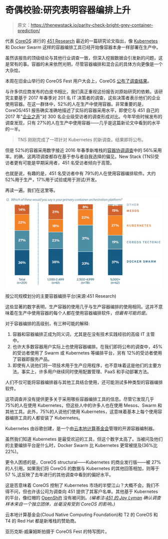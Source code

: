 # 奇偶校验:研究表明容器编排上升

> 原文：<https://thenewstack.io/parity-check-bright-grey-container-prediction/>

代表 [CoreOS](https://coreos.com/) 进行的 [451 Research](https://451research.com/) 最近的一篇研究论文指出，像 [Kubernetes](/category/kubernetes/) 和 Docker Swarm 这样的容器编排工具已经开始像容器本身一样部署在生产中。

虽然该报告的顶级结论与其他行业调查一致，但深入挖掘数据会引发新的问题，这是常有的事。容器的未来依然光明，尽管容器编排和混合云的具体方向更像是一个大杂烩。

本周在旧金山举行的 CoreOS Fest 用户大会上，CoreOS [公布了调查结果](https://coreos.com/blog/coreos-brings-freedom-to-cloud)。

与许多供应商发布的白皮书相比，我们真正重视这份报告对原始研究的依赖。该研究主要基于 2017 年春季对 201 名 IT 决策者的调查，这些决策者表示他们的企业使用容器。在这一群体中，52%的人在生产中使用容器。非常重要的是，CoreOS/451 报告确实准确地描述了实际的容器采用水平，即使它与 451 自己的 2017 年"[企业之声](https://451research.com/services/customer-insight/voice-of-the-enterprise)"对 300 名企业级受访者的调查形成对比。今年早些时候发布的调查发现，只有 27%的人在生产中使用容器——几乎是这篇新论文中看到的水平的一半。

> TNS 刚刚完成了一项针对 Kubernetes 的新调查。结果即将公布。

但是 52%的容器采用数字接近 2016 年春季新堆栈的[容器协调调查](https://thenewstack.io/tns-research-present-state-container-orchestration/)中的 56%采用率。的确，这两项调查都存在基于参与者自我选择的偏见，New Stack (TNS)受访者更有可能是早期采用者，451 名受访者倾向于高管。

也就是说，有趣的是，451 名受访者中有 79%的人在使用容器编排软件。大约 52%用于生产，17%用于试验或用于测试/开发。

再读一遍。我们在这里等。

![](img/4e42fae8c11f320132c4335f247348d5.png)

按公司规模划分的主要容器编排平台(来源:451 Research)

这些显著的数字表明，生产容器的使用几乎与生产容器编排的使用相同。这并不意味着在生产中使用容器的每个人都在使用容器编排软件，*但最有可能的是*。

对于容器编排的高级别，有三种可能的解释:

1.  容器和容器编排正成为同义词，尤其是在没有技术实践经验的高级 IT 主管中。
2.  也许大多数容器用户实际上也使用容器编排。在我们即将公布的调查中，45%的受访者使用了 Swarm 或 Kubernetes 等编排平台，另有 12%的受访者使用了容器即服务产品。
3.  即使有人说他们将一项技术用于生产应用程序，也不意味着这是他们的主要方法。事实上，许多用户继续同时使用配置管理、PaaS 和手动部署方法。

人们不仅可能将容器编排器与其他工具结合使用，还可能测试多种类型的容器编排软件。

这项调查并没有提供更多关于采用哪些容器编排工具的信息。尽管它发现几乎 75%的人在使用 Kubernetes，但这些人中的许多人也在使用 Mesos、Swarm 和其他工具。此外，75%的人说他们使用 Kubernetes，这意味着基本上每个使用容器编排工具的人都安装了 Kubernetes。

Kubernetes 由谷歌创建，是一个由[云本地计算基金会](https://www.cncf.io/)管理的开源容器编制器。

虽然我们知道 Kubernetes 是最受欢迎的工具，但这个数字太高了。当被问及他们的主要编排平台是什么时，Docker Swarm 比 Kubernetes 更常被提及(36%比 22%)。

更令人困惑的是，CoreOS structural——Kubernetes 的商业发行版——被 27%的人引用。如果我们将 CoreOS 的数据与 Kubernetes 的其他回答相加，则等于 57 %,这反映了去年进行的其他调查中看到的偏好水平。

这是否意味着 CoreOS 控制了 Kubernetes 市场的半壁江山？大概不会。我们不得不问，但也许该公司为调查向 451 提供了其客户名单。其他基于 Kubernetes 的平台，像红帽的 [OpenShift](https://www.openshift.com/) 没有被问到。*(编者注:[451 的 Jay Lyman](https://twitter.com/ripcitylyman) 确认调查样本来自一个独立团体，丝毫没有受到 CoreOS 的影响。)*

云本地计算基金会(Cloud Native Computing Foundation)和 T2 的 CoreOS 和 T4 的 Red Hat 都是新堆栈的赞助商。

亚历克斯·威廉姆斯拍摄于 CoreOS Fest 的特写图片。

<svg xmlns:xlink="http://www.w3.org/1999/xlink" viewBox="0 0 68 31" version="1.1"><title>Group</title> <desc>Created with Sketch.</desc></svg>